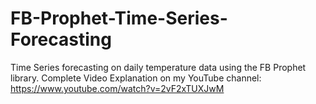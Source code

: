 # FB-Prophet-Time-Series-Forecasting
Time Series forecasting on daily temperature data using the FB Prophet library. Complete Video Explanation on my YouTube channel: https://www.youtube.com/watch?v=2vF2xTUXJwM
